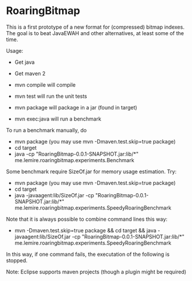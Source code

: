 RoaringBitmap
=============

This is a first prototype of a new format for (compressed) bitmap indexes. 
The goal is to beat JavaEWAH and other alternatives, at least some of the time.

Usage:

* Get java
* Get maven 2

* mvn compile will compile
* mvn test will run the unit tests
* mvn package will package in a jar (found in target)
* mvn exec:java will run a benchmark

To run a benchmark manually, do

* mvn package (you may use mvn -Dmaven.test.skip=true package)
* cd target
* java -cp "RoaringBitmap-0.0.1-SNAPSHOT.jar:lib/*" me.lemire.roaringbitmap.experiments.Benchmark

Some benchmark require SizeOf.jar for memory usage estimation. Try:
* mvn package (you may use mvn -Dmaven.test.skip=true package)
* cd target
* java -javaagent:lib/SizeOf.jar -cp "RoaringBitmap-0.0.1-SNAPSHOT.jar:lib/*" me.lemire.roaringbitmap.experiments.SpeedyRoaringBenchmark

Note that it is always possible to combine command lines this way:

* mvn -Dmaven.test.skip=true package && cd target && java -javaagent:lib/SizeOf.jar -cp "RoaringBitmap-0.0.1-SNAPSHOT.jar:lib/*" me.lemire.roaringbitmap.experiments.SpeedyRoaringBenchmark

In this way, if one command fails, the executation of the following is stopped.


Note: Eclipse supports maven projects (though a plugin might be required)
